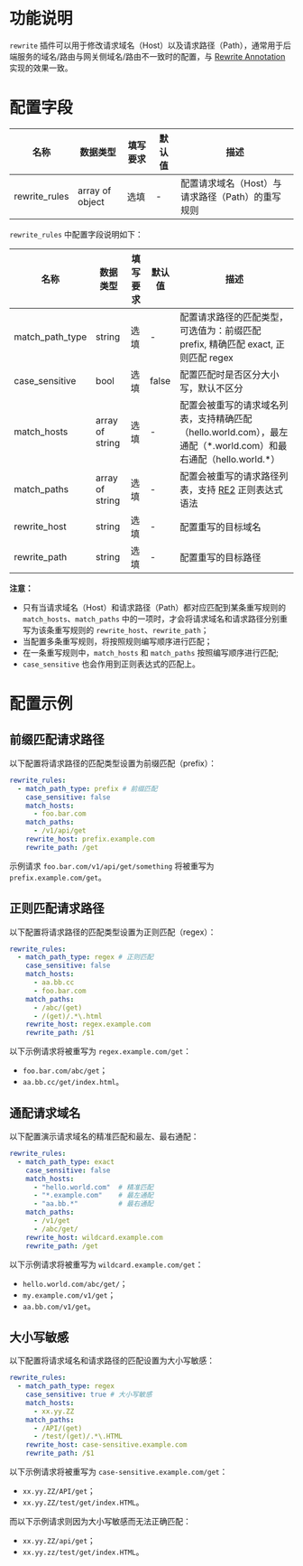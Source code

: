 # 功能说明

`rewrite` 插件可以用于修改请求域名（Host）以及请求路径（Path），通常用于后端服务的域名/路由与网关侧域名/路由不一致时的配置，与 [Rewrite Annotation](https://higress.io/zh-cn/docs/user/annotation-use-case#rewrite%E9%87%8D%E5%86%99path) 实现的效果一致。


# 配置字段

| 名称            | 数据类型            | 填写要求 | 默认值 | 描述                           |
|---------------|-----------------|------|-----|------------------------------|
| rewrite_rules | array of object | 选填   | -   | 配置请求域名（Host）与请求路径（Path）的重写规则 |

`rewrite_rules` 中配置字段说明如下：

| 名称              | 数据类型            | 填写要求 | 默认值   | 描述                                                                            |
|-----------------|-----------------|------|-------|-------------------------------------------------------------------------------|
| match_path_type | string          | 选填   | -     | 配置请求路径的匹配类型，可选值为：前缀匹配 prefix, 精确匹配 exact, 正则匹配 regex                          |
| case_sensitive  | bool            | 选填   | false | 配置匹配时是否区分大小写，默认不区分                                                            |
| match_hosts     | array of string | 选填   | -     | 配置会被重写的请求域名列表，支持精确匹配（hello.world.com），最左通配（\*.world.com）和最右通配（hello.world.\*） |
| match_paths     | array of string | 选填   | -     | 配置会被重写的请求路径列表，支持 [RE2](https://pkg.go.dev/regexp/syntax) 正则表达式语法              |
| rewrite_host    | string          | 选填   | -     | 配置重写的目标域名                                                                     |
| rewrite_path    | string          | 选填   | -     | 配置重写的目标路径                                                                     |

**注意：**
- 只有当请求域名（Host）和请求路径（Path）都对应匹配到某条重写规则的 `match_hosts`、`match_paths` 中的一项时，才会将请求域名和请求路径分别重写为该条重写规则的 `rewrite_host`、`rewrite_path`；
- 当配置多条重写规则，将按照规则编写顺序进行匹配；
- 在一条重写规则中，`match_hosts` 和 `match_paths` 按照编写顺序进行匹配;
- `case_sensitive` 也会作用到正则表达式的匹配上。


# 配置示例

## 前缀匹配请求路径

以下配置将请求路径的匹配类型设置为前缀匹配（prefix）：

```yaml
rewrite_rules:
  - match_path_type: prefix # 前缀匹配
    case_sensitive: false
    match_hosts:
      - foo.bar.com
    match_paths:
      - /v1/api/get
    rewrite_host: prefix.example.com
    rewrite_path: /get
```

示例请求 `foo.bar.com/v1/api/get/something` 将被重写为 `prefix.example.com/get`。

## 正则匹配请求路径

以下配置将请求路径的匹配类型设置为正则匹配（regex）：

```yaml
rewrite_rules:
  - match_path_type: regex # 正则匹配
    case_sensitive: false
    match_hosts:
      - aa.bb.cc
      - foo.bar.com
    match_paths:
      - /abc/(get)
      - /(get)/.*\.html
    rewrite_host: regex.example.com
    rewrite_path: /$1
```

以下示例请求将被重写为 `regex.example.com/get`：
- `foo.bar.com/abc/get`；
- `aa.bb.cc/get/index.html`。


## 通配请求域名

以下配置演示请求域名的精准匹配和最左、最右通配：

```yaml
rewrite_rules:
  - match_path_type: exact
    case_sensitive: false
    match_hosts:
      - "hello.world.com"  # 精准匹配
      - "*.example.com"    # 最左通配
      - "aa.bb.*"          # 最右通配
    match_paths:
      - /v1/get
      - /abc/get/
    rewrite_host: wildcard.example.com
    rewrite_path: /get
```

以下示例请求将被重写为 `wildcard.example.com/get`：
- `hello.world.com/abc/get/`；
- `my.example.com/v1/get`；
- `aa.bb.com/v1/get`。

## 大小写敏感

以下配置将请求域名和请求路径的匹配设置为大小写敏感：

```yaml
rewrite_rules:
  - match_path_type: regex
    case_sensitive: true # 大小写敏感
    match_hosts:
      - xx.yy.ZZ
    match_paths:
      - /API/(get)
      - /test/(get)/.*\.HTML
    rewrite_host: case-sensitive.example.com
    rewrite_path: /$1
```

以下示例请求将被重写为 `case-sensitive.example.com/get`：
- `xx.yy.ZZ/API/get`；
- `xx.yy.ZZ/test/get/index.HTML`。

而以下示例请求则因为大小写敏感而无法正确匹配：
- `xx.yy.ZZ/api/get`；
- `xx.yy.zz/test/get/index.HTML`。